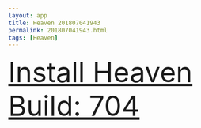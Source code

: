 ```yaml
---
layout: app
title: Heaven 201807041943
permalink: 201807041943.html
tags: [Heaven]
---
```

<div class="pure-g">
    <div class="pure-u-1-1" style="font-size: 4em">
        <a class="pure-button-primary" href="itms-services://?action=download-manifest&url=https%3A%2F%2Flitsungyisigono.github.io%2FTestScript%2Fmanifests%2F201807041943.plist"><i class="fa fa-download" aria-hidden="true"></i>Install Heaven Build: 704</a>
    </div>
</div>